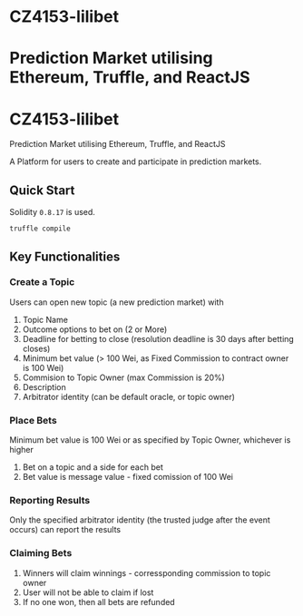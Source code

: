 # CZ4153-lilibet
Prediction Market utilising Ethereum, Truffle, and ReactJS
=======
# CZ4153-lilibet
Prediction Market utilising Ethereum, Truffle, and ReactJS

A Platform for users to create and participate in prediction markets. 

## Quick Start
Solidity `0.8.17` is used.

`truffle compile`

## Key Functionalities

### Create a Topic
Users can open new topic (a new prediction market) with 
1. Topic Name
2. Outcome options to bet on (2 or More)
3. Deadline for betting to close (resolution deadline is 30 days after betting closes)
4. Minimum bet value (> 100 Wei, as Fixed Commission to contract owner is 100 Wei)
5. Commision to Topic Owner (max Commission is 20%)
6. Description
7. Arbitrator identity (can be default oracle, or topic owner)

### Place Bets
Minimum bet value is 100 Wei or as specified by Topic Owner, whichever is higher
1. Bet on a topic and a side for each bet
2. Bet value is message value - fixed comission of 100 Wei

### Reporting Results
Only the specified arbitrator identity (the trusted judge after the event occurs) can report the results

### Claiming Bets
1. Winners will claim winnings - corressponding commission to topic owner
2. User will not be able to claim if lost
3. If no one won, then all bets are refunded


